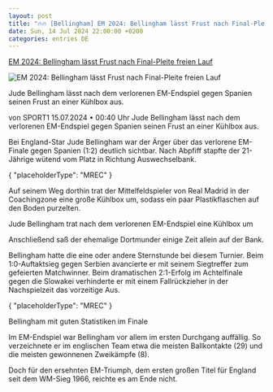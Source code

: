 ```yaml
---
layout: post
title: "🔥🔥 [Bellingham] EM 2024: Bellingham lässt Frust nach Final-Pleite freien Lauf"
date: Sun, 14 Jul 2024 22:00:00 +0200
categories: entries DE
---
```

[EM 2024: Bellingham lässt Frust nach Final-Pleite freien Lauf](https://www.sport1.de/news/fussball/em/2024/07/em-2024-bellingham-lasst-frust-nach-final-pleite-freien-lauf)

![EM 2024: Bellingham lässt Frust nach Final-Pleite freien Lauf](https://reshape.sport1.de/c/t/5690219d-31a9-4988-ac09-e66c6dfeedae/1200x630)

Jude Bellingham lässt nach dem verlorenen EM-Endspiel gegen Spanien seinen Frust an einer Kühlbox aus.

von SPORT1 15.07.2024 • 00:40 Uhr Jude Bellingham lässt nach dem verlorenen EM-Endspiel gegen Spanien seinen Frust an einer Kühlbox aus.

Bei England-Star Jude Bellingham war der Ärger über das verlorene EM-Finale gegen Spanien (1:2) deutlich sichtbar. Nach Abpfiff stapfte der 21-Jährige wütend vom Platz in Richtung Auswechselbank.

{ "placeholderType": "MREC" }

Auf seinem Weg dorthin trat der Mittelfeldspieler von Real Madrid in der Coachingzone eine große Kühlbox um, sodass ein paar Plastikflaschen auf den Boden purzelten.

Jude Bellingham trat nach dem verlorenen EM-Endspiel eine Kühlbox um

Anschließend saß der ehemalige Dortmunder einige Zeit allein auf der Bank.

Bellingham hatte die eine oder andere Sternstunde bei diesem Turnier. Beim 1:0-Auftaktsieg gegen Serbien avancierte er mit seinem Siegtreffer zum gefeierten Matchwinner. Beim dramatischen 2:1-Erfolg im Achtelfinale gegen die Slowakei verhinderte er mit einem Fallrückzieher in der Nachspielzeit das vorzeitige Aus.

{ "placeholderType": "MREC" }

Bellingham mit guten Statistiken im Finale

Im EM-Endspiel war Bellingham vor allem im ersten Durchgang auffällig. So verzeichnete er im englischen Team etwa die meisten Ballkontakte (29) und die meisten gewonnenen Zweikämpfe (8).

Doch für den ersehnten EM-Triumph, dem ersten großen Titel für England seit dem WM-Sieg 1966, reichte es am Ende nicht.

